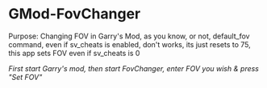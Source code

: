 # GMod-FovChanger
Purpose: Changing FOV in Garry's Mod, as you know, or not, default_fov command, even if sv_cheats is enabled, don't works, its just resets to 75, this app sets FOV even if sv_cheats is 0

*First start Garry's mod, then start FovChanger, enter FOV you wish & press "Set FOV"*
